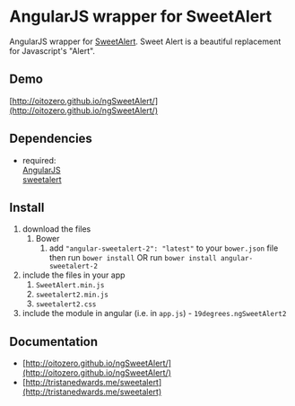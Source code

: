 # AngularJS wrapper for SweetAlert

AngularJS wrapper for [SweetAlert](http://tristanedwards.me/sweetalert). Sweet Alert is a beautiful replacement for Javascript's "Alert".

## Demo
[http://oitozero.github.io/ngSweetAlert/](http://oitozero.github.io/ngSweetAlert/)

## Dependencies
- required:  
	[AngularJS](https://github.com/angular/angular)  
	[sweetalert](https://github.com/t4t5/sweetalert)

## Install
1. download the files
	1. Bower
		1. add `"angular-sweetalert-2": "latest"` to your `bower.json` file then run `bower install` OR run `bower install angular-sweetalert-2`
2. include the files in your app
	1. `SweetAlert.min.js`
	2. `sweetalert2.min.js`
	3. `sweetalert2.css`
3. include the module in angular (i.e. in `app.js`) - `19degrees.ngSweetAlert2`


## Documentation

- [http://oitozero.github.io/ngSweetAlert/](http://oitozero.github.io/ngSweetAlert/)
- [http://tristanedwards.me/sweetalert](http://tristanedwards.me/sweetalert)
